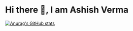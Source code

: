 # Hi there 👋, I am Ashish Verma

[![Anurag's GitHub stats](https://github-readme-stats.vercel.app/api?username=AshishVermaCrownstack)](https://github.com/anuraghazra/github-readme-stats)
